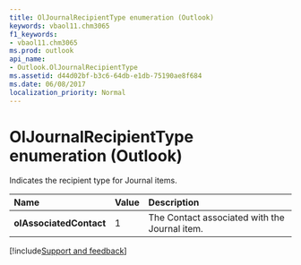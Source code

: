 ```yaml
---
title: OlJournalRecipientType enumeration (Outlook)
keywords: vbaol11.chm3065
f1_keywords:
- vbaol11.chm3065
ms.prod: outlook
api_name:
- Outlook.OlJournalRecipientType
ms.assetid: d44d02bf-b3c6-64db-e1db-75190ae8f684
ms.date: 06/08/2017
localization_priority: Normal
---
```



# OlJournalRecipientType enumeration (Outlook)

Indicates the recipient type for Journal items.



|Name|Value|Description|
|:-----|:-----|:-----|
| **olAssociatedContact**|1|The Contact associated with the Journal item.|

[!include[Support and feedback](~/includes/feedback-boilerplate.md)]